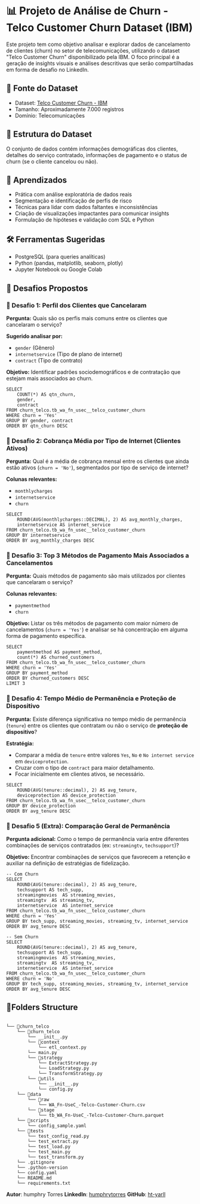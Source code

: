 # 📊 Projeto de Análise de Churn - Telco Customer Churn Dataset (IBM)

Este projeto tem como objetivo analisar e explorar dados de cancelamento de clientes (churn) no setor de telecomunicações, utilizando o dataset "Telco Customer Churn" disponibilizado pela IBM. O foco principal é a geração de insights visuais e análises descritivas que serão compartilhadas em forma de desafio no LinkedIn.

## 📂 Fonte do Dataset

* Dataset: [Telco Customer Churn - IBM](https://www.kaggle.com/datasets/blastchar/telco-customer-churn)
* Tamanho: Aproximadamente 7.000 registros
* Domínio: Telecomunicações

## 📅 Estrutura do Dataset

O conjunto de dados contém informações demográficas dos clientes, detalhes do serviço contratado, informações de pagamento e o status de churn (se o cliente cancelou ou não).

## 🧠 Aprendizados

* Prática com análise exploratória de dados reais
* Segmentação e identificação de perfis de risco
* Técnicas para lidar com dados faltantes e inconsistências
* Criação de visualizações impactantes para comunicar insights
* Formulação de hipóteses e validação com SQL e Python

## 🛠️ Ferramentas Sugeridas

* PostgreSQL (para queries analíticas)
* Python (pandas, matplotlib, seaborn, plotly)
* Jupyter Notebook ou Google Colab

## 🎯 Desafios Propostos

### 🔹 Desafio 1: Perfil dos Clientes que Cancelaram

**Pergunta:**
Quais são os perfis mais comuns entre os clientes que cancelaram o serviço?

**Sugerido analisar por:**

* `gender` (Gênero)
* `internetservice` (Tipo de plano de internet)
* `contract` (Tipo de contrato)

**Objetivo:**
Identificar padrões sociodemográficos e de contratação que estejam mais associados ao churn.

````pgsql
SELECT
	COUNT(*) AS qtn_churn,
	gender,
	contract
FROM churn_telco.tb_wa_fn_usec__telco_customer_churn
WHERE churn = 'Yes'
GROUP BY gender, contract
ORDER BY qtn_churn DESC
````

### 🔹 Desafio 2: Cobrança Média por Tipo de Internet (Clientes Ativos)

**Pergunta:**
Qual é a média de cobrança mensal entre os clientes que ainda estão ativos (`churn = 'No'`), segmentados por tipo de serviço de internet?

**Colunas relevantes:**

* `monthlycharges`
* `internetservice`
* `churn`

````pgsql
SELECT
	ROUND(AVG(monthlycharges::DECIMAL), 2) AS avg_monthly_charges,
	internetservice AS internet_service
FROM churn_telco.tb_wa_fn_usec__telco_customer_churn
GROUP BY internetservice 
ORDER BY avg_monthly_charges DESC
````

### 🔹 Desafio 3: Top 3 Métodos de Pagamento Mais Associados a Cancelamentos

**Pergunta:**
Quais métodos de pagamento são mais utilizados por clientes que cancelaram o serviço?

**Colunas relevantes:**

* `paymentmethod`
* `churn`

**Objetivo:**
Listar os três métodos de pagamento com maior número de cancelamentos (`churn = 'Yes'`) e analisar se há concentração em alguma forma de pagamento específica.

````pgsql
SELECT 
	paymentmethod AS payment_method,
	count(*) AS churned_customers
FROM churn_telco.tb_wa_fn_usec__telco_customer_churn
WHERE churn = 'Yes'
GROUP BY payment_method 
ORDER BY churned_customers DESC
LIMIT 3
````

### 🔹 Desafio 4: Tempo Médio de Permanência e Proteção de Dispositivo

**Pergunta:**
Existe diferença significativa no tempo médio de permanência (`tenure`) entre os clientes que contratam ou não o serviço de **proteção de dispositivo**?

**Estratégia:**

* Comparar a média de `tenure` entre valores `Yes`, `No` e `No internet service` em `deviceprotection`.
* Cruzar com o tipo de `contract` para maior detalhamento.
* Focar inicialmente em clientes ativos, se necessário.

````pgsql
SELECT
	ROUND(AVG(tenure::decimal), 2) AS avg_tenure,
	deviceprotection AS device_protection
FROM churn_telco.tb_wa_fn_usec__telco_customer_churn
GROUP BY device_protection 
ORDER BY avg_tenure DESC
````

### 🔹 Desafio 5 (Extra): Comparação Geral de Permanência

**Pergunta adicional:**
Como o tempo de permanência varia entre diferentes combinações de serviços contratados (ex: `streamingtv`, `techsupport`)?

**Objetivo:**
Encontrar combinações de serviços que favorecem a retenção e auxiliar na definição de estratégias de fidelização.

````pgsql
-- Com Churn
SELECT
	ROUND(AVG(tenure::decimal), 2) AS avg_tenure,
	techsupport AS tech_supp,
	streamingmovies  AS streaming_movies,
	streamingtv  AS streaming_tv,
	internetservice  AS internet_service
FROM churn_telco.tb_wa_fn_usec__telco_customer_churn
WHERE churn = 'Yes'
GROUP BY tech_supp, streaming_movies, streaming_tv, internet_service 
ORDER BY avg_tenure DESC

-- Sem Churn
SELECT
	ROUND(AVG(tenure::decimal), 2) AS avg_tenure,
	techsupport AS tech_supp,
	streamingmovies  AS streaming_movies,
	streamingtv  AS streaming_tv,
	internetservice  AS internet_service
FROM churn_telco.tb_wa_fn_usec__telco_customer_churn
WHERE churn = 'No'
GROUP BY tech_supp, streaming_movies, streaming_tv, internet_service 
ORDER BY avg_tenure DESC
````

## 📁Folders Structure

````

└── 📁churn_telco
    └── 📁churn_telco
        └── __init__.py
        └── 📁context
            └── etl_context.py
        └── main.py
        └── 📁strategy
            └── ExtractStrategy.py
            └── LoadStrategy.py
            └── TransformStrategy.py
        └── 📁utils
            └── __init__.py
            └── config.py
    └── 📁data
        └── 📁raw
            └── WA_Fn-UseC_-Telco-Customer-Churn.csv
        └── 📁stage
            └── tb_WA_Fn-UseC_-Telco-Customer-Churn.parquet
    └── 📁scripts
        └── config_sample.yaml
    └── 📁tests
        └── test_config_read.py
        └── test_extract.py
        └── test_load.py
        └── test_main.py
        └── test_transform.py
    └── .gitignore
    └── .python-version
    └── config.yaml
    └── README.md
    └── requirements.txt
````

**Autor**: humphry Torres
**LinkedIn**: [humphrytorres](https://www.linkedin.com/in/humphrytorres)
**GitHub**: [ht-yarll](https://github.com/ht-yarll)
